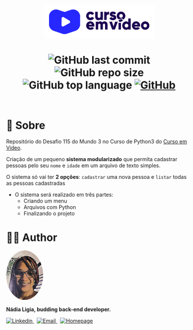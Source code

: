 <p align="center">
  <img src=".github/logo.png" width=300 alt="Curso em Vídeo">
</p>

<h1 align="center">
  <img alt="GitHub last commit" src="https://img.shields.io/github/last-commit/nlnadialigia/cadastro-pessoas?color=2541b2&style=plastic">

  <img alt="GitHub repo size" src="https://img.shields.io/github/repo-size/nlnadialigia/cadastro-pessoas?color=2541b2&style=plastic">

  <img alt="GitHub top language" src="https://img.shields.io/github/languages/top/nlnadialigia/cadastro-pessoas?color=2541b2&logoColor=2541b2&style=plastic">
  
  <a href="./LICENSE.md">
  <img alt="GitHub" src="https://img.shields.io/github/license/nlnadialigia/cadastro-pessoas?color=2541b2&style=plastic">
  </a>
</h1>
<br>

# 📌 Sobre

Repositório do Desafio 115 do Mundo 3 no Curso de Python3 do [Curso em Vídeo](https://www.cursoemvideo.com/).

Criação de um pequeno **sistema modularizado** que permita cadastrar pessoas pelo seu `nome` e `idade` em um arquivo de texto simples.

O sistema só vai ter **2 opções**: `cadastrar` uma nova pessoa e `listar` todas as pessoas cadastradas

- O sistema será realizado em três partes:
    - Criando um menu
    - Arquivos com Python
    - Finalizando o projeto

# 👩‍💼 Author
<img src=".github/picture.png" width="100px;" alt="Picture"/>
<p><b>Nádia Ligia, budding back-end developer.</b></p>
<a href="https://www.linkedin.com/in/nlnadialigia/">
  <img alt="Linkedin" src="https://img.shields.io/badge/-Linkedin -8703A4?style=flat&logo=Linkedin&logoColor=white&link=https://www.linkedin.com/in/nlnadialigia/" />
</a>&nbsp;
<a href="mailto:nlnadialigia@gmail.com">
  <img alt="Email" src="https://img.shields.io/badge/-Email-8703A4?style=flat&logo=Gmail&logoColor=white&link=mailto:nlnadialigia@gmail.com" />
</a>&nbsp;
<a href="https://www.nlnadialigia.com">
  <img alt="Homepage" src="https://img.shields.io/badge/-Homepage-8703A4" />
</a>
